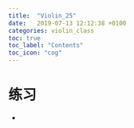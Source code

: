 ```yaml
---
title:  "Violin_25"
date:   2019-07-13 12:12:38 +0100
categories: violin_class
toc: true
toc_label: "Contents"
toc_icon: "cog"
---
```


# 练习

* 